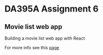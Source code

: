 # DA395A Assignment 6
## Movie list web app
Building a movie list web app with React  

For more info see this [page](https://mau-webb.github.io/resurser/da395a-vt22/7-js-ramverk/i1/)